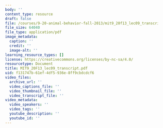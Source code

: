 ```yaml
---
body: ''
content_type: resource
draft: false
file: /courses/9-20-animal-behavior-fall-2013/mit9_20f13_lec09_transcript.pdf
file_size: 64040
file_type: application/pdf
image_metadata:
  caption: ''
  credit: ''
  image-alt: ''
learning_resource_types: []
license: https://creativecommons.org/licenses/by-nc-sa/4.0/
resourcetype: Document
title: MIT9_20F13_lec09_transcript.pdf
uid: f131747b-61ef-4df5-936e-8ff9cbdcdcf6
video_files:
  archive_url: ''
  video_captions_file: ''
  video_thumbnail_file: ''
  video_transcript_file: ''
video_metadata:
  video_speakers: ''
  video_tags: ''
  youtube_description: ''
  youtube_id: ''
---
```

